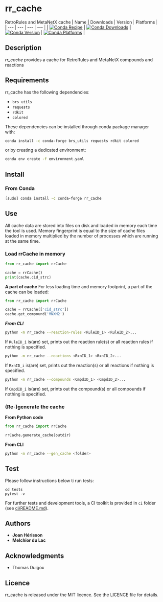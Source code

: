 # rr_cache
RetroRules and MetaNetX cache
| Name | Downloads | Version | Platforms |
| --- | --- | --- | --- |
| [![Conda Recipe](https://img.shields.io/badge/recipe-rr_cache-green.svg)](https://anaconda.org/conda-forge/rr_cache) | [![Conda Downloads](https://img.shields.io/conda/dn/conda-forge/rr_cache.svg)](https://anaconda.org/conda-forge/rr_cache) | [![Conda Version](https://img.shields.io/conda/vn/conda-forge/rr_cache.svg)](https://anaconda.org/conda-forge/rr_cache) | [![Conda Platforms](https://img.shields.io/conda/pn/conda-forge/rr_cache.svg)](https://anaconda.org/conda-forge/rr_cache) |

## Description
*rr_cache* provides a cache for RetroRules and MetaNetX compounds and reactions

## Requirements
rr_cache has the following dependencies:
- `brs_utils`
- `requests`
- `rdkit`
- `colored`

These dependencies can be installed through conda package manager with:
```sh
conda install -c conda-forge brs_utils requests rdkit colored
```
or by creating a dedicated environment:
```sh
conda env create -f environment.yaml
```

## Install
### From Conda
```sh
[sudo] conda install -c conda-forge rr_cache
```

## Use

All cache data are stored into files on disk and loaded in memory each time the tool is used. Memory fingerprint is equal to the size of cache files loaded in memory multiplied by the number of processes which are running at the same time.

### Load rrCache in memory
```python
from rr_cache import rrCache

cache = rrCache()
print(cache.cid_strc)
```

**A part of cache**
For less loading time and memory footprint, a part of the cache can be loaded:
```python
from rr_cache import rrCache

cache = rrCache(['cid_strc'])
cache.get_compound('MNXM2')
```
***From CLI***
```sh
python -m rr_cache --reaction-rules <RuleID_1> <RuleID_2>...
```
If `RuleID_i` is(are) set, prints out the reaction rule(s) or all reaction rules if nothing is specified.

```sh
python -m rr_cache --reactions <RxnID_1> <RxnID_2>...
```
If `RxnID_i` is(are) set, prints out the reaction(s) or all reactions if nothing is specified.

```sh
python -m rr_cache --compounds <CmpdID_1> <CmpdID_2>...
```
If `CmpdID_i` is(are) set, prints out the compound(s) or all compounds if nothing is specified.

### (Re-)generate the cache
**From Python code**
```python
from rr_cache import rrCache

rrCache.generate_cache(outdir)
```

**From CLI**
```sh
python -m rr_cache --gen_cache <folder>
```


## Test
Please follow instructions below ti run tests:
```
cd tests
pytest -v
```
For further tests and development tools, a CI toolkit is provided in `ci` folder (see [ci/README.md](ci/README.md)).


## Authors

* **Joan Hérisson**
* **Melchior du Lac**

## Acknowledgments

* Thomas Duigou


## Licence
rr_cache is released under the MIT licence. See the LICENCE file for details.
